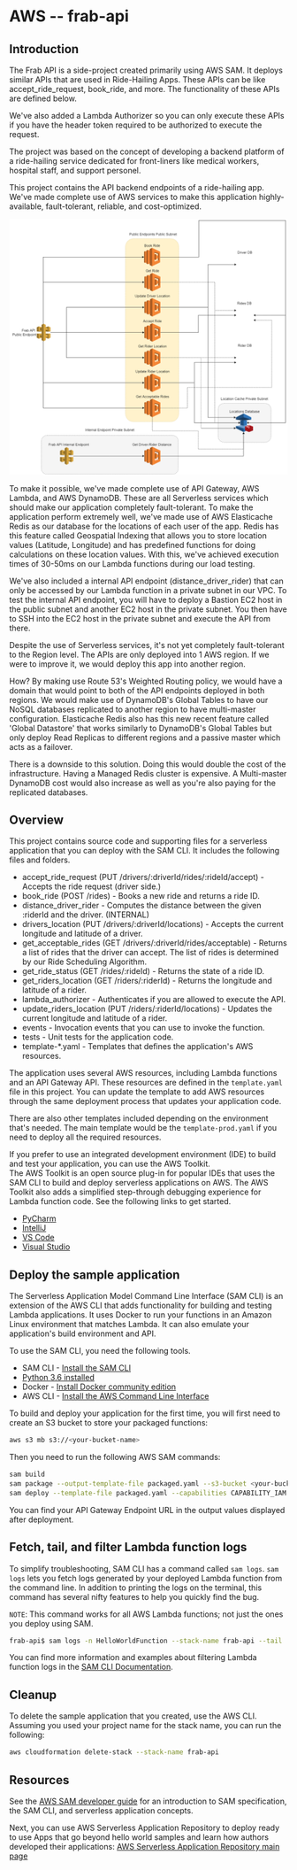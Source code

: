 # AWS -- frab-api

## Introduction

The Frab API is a side-project created primarily using AWS SAM. It deploys similar APIs that are used in Ride-Hailing
Apps. These APIs can be like accept_ride_request, book_ride, and more. The functionality of these APIs are defined below.

We've also added a Lambda Authorizer so you can only execute these APIs if you have the header token required to be
authorized to execute the request.

The project was based on the concept of developing a backend platform of a ride-hailing service dedicated for front-liners
like medical workers, hospital staff, and support personel.

This project contains the API backend endpoints of a ride-hailing app. We've made complete use of AWS services to make this application highly-available, fault-tolerant, reliable, and cost-optimized.

![Architecture](revalida-archi.png)

To make it possible, we've made complete use of API Gateway, AWS Lambda, and AWS DynamoDB. These are all Serverless
services which should make our application completely fault-tolerant. To make the application perform extremely well, we've made use of AWS Elasticache Redis as our database for the locations of each user of the app. Redis has this feature called Geospatial Indexing that allows you to store location values (Latitude, Longitude) and has predefined functions for doing calculations on these location values. With this, we've achieved execution times of 30-50ms on our Lambda functions during our load testing.

We've also included a internal API endpoint (distance_driver_rider) that can only be accessed by our Lambda function in a private subnet in our VPC. To test the internal API endpoint, you will have to deploy a Bastion EC2 host in the public subnet and another EC2 host in the private subnet. You then have to SSH into the EC2 host in the private subnet and execute the API from there.

Despite the use of Serverless services, it's not yet completely fault-tolerant to the Region level. The APIs are only deployed into 1 AWS region. If we were to improve it, we would deploy this app into another region.

How? By making use Route 53's Weighted Routing policy, we would have a domain that would point to both of the API endpoints deployed in both regions. We would make use of DynamoDB's Global Tables to have our NoSQL databases replicated to another region to have multi-master configuration. Elasticache Redis also has this new recent feature called 'Global Datastore' that works similarly to DynamoDB's Global Tables but only deploy Read Replicas to different regions and a passive master which acts as a failover.

There is a downside to this solution. Doing this would double the cost of the infrastructure. Having a Managed Redis cluster is expensive. A Multi-master DynamoDB cost would also increase as well as you're also paying for the replicated databases.

## Overview

This project contains source code and supporting files for a serverless application that you can deploy with the SAM CLI. It includes the following files and folders.

- accept_ride_request (PUT /drivers/:driverId/rides/:rideId/accept) - Accepts the ride request (driver side.)
- book_ride (POST /rides) - Books a new ride and returns a ride ID.
- distance_driver_rider - Computes the distance between the given :riderId and the driver. (INTERNAL)
- drivers_location (PUT /drivers/:driverId/locations) - Accepts the current longitude and latitude of a driver.
- get_acceptable_rides (GET /drivers/:driverId/rides/acceptable) - Returns a list of rides that the driver can accept. The list of rides is determined by our Ride Scheduling Algorithm.
- get_ride_status (GET /rides/:rideId) - Returns the state of a ride ID.
- get_riders_location (GET /riders/:riderId) - Returns the longitude and latitude of a rider.
- lambda_authorizer - Authenticates if you are allowed to execute the API.
- update_riders_location (PUT /riders/:riderId/locations) - Updates the current longitude and latitude of a rider.
- events - Invocation events that you can use to invoke the function.
- tests - Unit tests for the application code. 
- template-*.yaml - Templates that defines the application's AWS resources.

The application uses several AWS resources, including Lambda functions and an API Gateway API. These resources are defined in the `template.yaml` file in this project. You can update the template to add AWS resources through the same deployment process that updates your application code.

There are also other templates included depending on the environment that's needed. The main template would be the
`template-prod.yaml` if you need to deploy all the required resources.

If you prefer to use an integrated development environment (IDE) to build and test your application, you can use the AWS Toolkit.  
The AWS Toolkit is an open source plug-in for popular IDEs that uses the SAM CLI to build and deploy serverless applications on AWS. The AWS Toolkit also adds a simplified step-through debugging experience for Lambda function code. See the following links to get started.

* [PyCharm](https://docs.aws.amazon.com/toolkit-for-jetbrains/latest/userguide/welcome.html)
* [IntelliJ](https://docs.aws.amazon.com/toolkit-for-jetbrains/latest/userguide/welcome.html)
* [VS Code](https://docs.aws.amazon.com/toolkit-for-vscode/latest/userguide/welcome.html)
* [Visual Studio](https://docs.aws.amazon.com/toolkit-for-visual-studio/latest/user-guide/welcome.html)

## Deploy the sample application

The Serverless Application Model Command Line Interface (SAM CLI) is an extension of the AWS CLI that adds functionality for building and testing Lambda applications. It uses Docker to run your functions in an Amazon Linux environment that matches Lambda. It can also emulate your application's build environment and API.

To use the SAM CLI, you need the following tools.

* SAM CLI - [Install the SAM CLI](https://docs.aws.amazon.com/serverless-application-model/latest/developerguide/serverless-sam-cli-install.html)
* [Python 3.6 installed](https://www.python.org/downloads/)
* Docker - [Install Docker community edition](https://hub.docker.com/search/?type=edition&offering=community)
* AWS CLI - [Install the AWS Command Line Interface](https://aws.amazon.com/cli/)

To build and deploy your application for the first time, you will first need to create an S3 bucket to store your packaged
functions:

```bash
aws s3 mb s3://<your-bucket-name>
```

Then you need to run the following AWS SAM commands:

```bash
sam build
sam package --output-template-file packaged.yaml --s3-bucket <your-bucket-name>
sam deploy --template-file packaged.yaml --capabilities CAPABILITY_IAM --stack-name <your-api-name>
```

You can find your API Gateway Endpoint URL in the output values displayed after deployment.

## Fetch, tail, and filter Lambda function logs

To simplify troubleshooting, SAM CLI has a command called `sam logs`. `sam logs` lets you fetch logs generated by your deployed Lambda function from the command line. In addition to printing the logs on the terminal, this command has several nifty features to help you quickly find the bug.

`NOTE`: This command works for all AWS Lambda functions; not just the ones you deploy using SAM.

```bash
frab-api$ sam logs -n HelloWorldFunction --stack-name frab-api --tail
```

You can find more information and examples about filtering Lambda function logs in the [SAM CLI Documentation](https://docs.aws.amazon.com/serverless-application-model/latest/developerguide/serverless-sam-cli-logging.html).

## Cleanup

To delete the sample application that you created, use the AWS CLI. Assuming you used your project name for the stack name, you can run the following:

```bash
aws cloudformation delete-stack --stack-name frab-api
```

## Resources

See the [AWS SAM developer guide](https://docs.aws.amazon.com/serverless-application-model/latest/developerguide/what-is-sam.html) for an introduction to SAM specification, the SAM CLI, and serverless application concepts.

Next, you can use AWS Serverless Application Repository to deploy ready to use Apps that go beyond hello world samples and learn how authors developed their applications: [AWS Serverless Application Repository main page](https://aws.amazon.com/serverless/serverlessrepo/)
